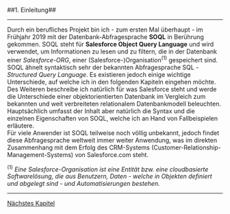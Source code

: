 ##1. Einleitung##
__________
Durch ein berufliches Projekt bin ich - zum ersten Mal überhaupt - im Frühjahr 2019 mit der Datenbank-Abfragesprache **SOQL** in Berührung gekommen. SOQL steht für **Salesforce Object Query Language**  und wird verwendet, um Informationen zu lesen und zu filtern, die in der Datenbank einer *Salesforce-ORG*, einer (Salesforce-)Organisation<sup>(1)</sup> gespeichert sind. SOQL ähnelt syntaktisch sehr der bekannten Abfragesprache SQL - *Structured Query Language*. Es existieren jedoch einige wichtige Unterschiede, auf welche ich in den folgenden Kapiteln eingehen möchte. Des Weiteren beschreibe ich natürlich für was Salesforce steht und werde die Unterschiede einer objektorientierten Datenbank im Vergleich zum bekannten und weit verbreiteten relationalem Datenbankmodell beleuchten. Hauptsächlich umfasst der Inhalt aber natürlich die Syntax und die einzelnen Eigenschaften von SOQL, welche ich an Hand von Fallbeispielen erläutere.  
Für viele Anwender ist SOQL teilweise noch völlig unbekannt, jedoch findet diese Abfragesprache weltweit immer weiter Anwendung, was im direkten Zusammenhang mit dem Erfolg des CRM-Systems (Customer-Relationship-Management-Systems) von Salesforce.com steht.     


<sup>(1)</sup> *Eine Salesforce-Organisation ist eine Entität bzw. eine cloudbasierte Softwarelösung, die aus Benutzern, Daten - welche in Objekten definiert und abgelegt sind - und Automatisierungen bestehen.* 

__________

[Nächstes Kapitel](SOQL.md)





